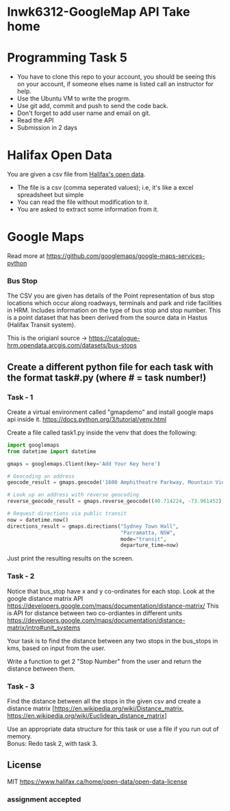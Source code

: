 # Inwk6312-GoogleMap API Take home
# Programming Task 5

  - You have to clone this repo to your account, you should be seeing this on your account, if someone elses name is listed call an instructor for help.
  - Use the Ubuntu VM to write the progrm.
  - Use git add, commit and push to send the code back. 
  - Don't forget to add user name and email on git. 
  - Read the API
  - Submission in 2 days

# Halifax Open Data

You are given a csv file from [Halifax's open data](https://www.halifax.ca/home/open-data). 

  - The file is a csv (comma seperated values); i.e, it's like a excel spreadsheet but simple
  - You can read the file without modification to it.
  - You are asked to extract some information from it. 

# Google Maps

Read more at https://github.com/googlemaps/google-maps-services-python


### Bus Stop

The CSV you are given has details of the Point representation of bus stop locations which occur along roadways, terminals and park and ride facilities in HRM. Includes information on the type of bus stop and stop number.  This is a point dataset that has been derived from the source data in Hastus (Halifax Transit system).

This is the origianl source  -> https://catalogue-hrm.opendata.arcgis.com/datasets/bus-stops


## Create a different python file for each task with the format task#.py (where # = task number!)

### Task - 1

Create a virtual environment called "gmapdemo" and install google maps api inside it. 
https://docs.python.org/3/tutorial/venv.html

Create a file called task1.py inside the venv that does the following:


```py
import googlemaps
from datetime import datetime

gmaps = googlemaps.Client(key='Add Your Key here')

# Geocoding an address
geocode_result = gmaps.geocode('1600 Amphitheatre Parkway, Mountain View, CA')

# Look up an address with reverse geocoding
reverse_geocode_result = gmaps.reverse_geocode((40.714224, -73.961452))

# Request directions via public transit
now = datetime.now()
directions_result = gmaps.directions("Sydney Town Hall",
                                     "Parramatta, NSW",
                                     mode="transit",
                                     departure_time=now)
```

Just print the resulting results on the screen.

### Task - 2

Notice that bus_stop have x and y co-ordinates for each stop. Look at the google distance matrix API https://developers.google.com/maps/documentation/distance-matrix/
This is API for distance between two co-ordiantes in different units  https://developers.google.com/maps/documentation/distance-matrix/intro#unit_systems

Your task is to find the distance between any two stops in the bus_stops in kms, based on input from the user.

Write a function to get 2 "Stop Number" from the user and return the distance between them.

### Task - 3

Find the distance between all the stops in the given csv and create a distance matrix [https://en.wikipedia.org/wiki/Distance_matrix, https://en.wikipedia.org/wiki/Euclidean_distance_matrix]

Use an appropriate data structure for this task or use a file if you run out of memory.  
Bonus: Redo task 2, with task 3.

License
----
MIT
https://www.halifax.ca/home/open-data/open-data-license


### assignment accepted
